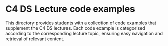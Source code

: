 # C4 DS Lecture code examples

This directory provides students with a collection of code examples that supplement the C4 DS lectures. Each code example is categorised according to the corresponding lecture topic, ensuring easy navigation and retrieval of relevant content.